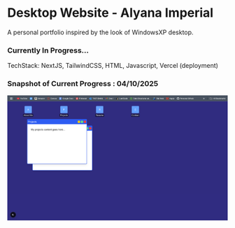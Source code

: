 # Desktop Website - Alyana Imperial

A personal portfolio inspired by the look of WindowsXP desktop.

### Currently In Progress...

TechStack: NextJS, TailwindCSS, HTML, Javascript, Vercel (deployment)

### Snapshot of Current Progress : 04/10/2025

![Current Progress](/images/current_progress.png)
